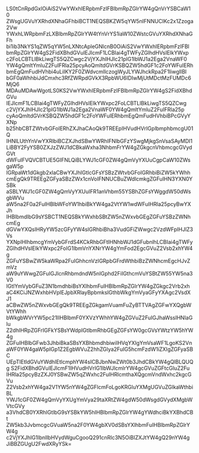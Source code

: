 LS0tCnRpdGxlOiAiS2VwYWxhIERpbmFzIFBlbmRpZGlrYW4gQnVrYSBCaW10
ZWsgUGVuYXRhdXNhaGFhbiBCT1NEQSBKZW5qYW5nIFNNUCIKc2x1Zzoga2Vw
YWxhLWRpbmFzLXBlbmRpZGlrYW4tYnVrYS1iaW10ZWstcGVuYXRhdXNhaGFh
bi1ib3NkYS1qZW5qYW5nLXNtcApleGNlcnB0OiAiS2VwYWxhIERpbmFzIFBl
bmRpZGlrYW4gS2FidXBhdGVuIEJlcmF1LCBIai4gTWFyZGlhdHVsIElkYWxp
c2FoLCBTLlBkLiwgTS5QZCwgc2VjYXJhIHJlc21pIG1lbWJ1a2Ega2VnaWF0
YW4gQmltYmluZ2FuIFRla25pcyAoQmltdGVrKSBQZW5hdGF1c2FoYWFuIERh
bmEgQmFudHVhbi4uLiIKY2F0ZWdvcmllczogWyJLYWJhckRpa2F1IiwgIlBl
bGF0aWhhbiJdCmxhc3RfZWRpdGVkX3RpbWU6IDIwMjUtMDctMzFUMDc6MjQ6
MDAuMDAwWgotLS0KS2VwYWxhIERpbmFzIFBlbmRpZGlrYW4gS2FidXBhdGVu
IEJlcmF1LCBIai4gTWFyZGlhdHVsIElkYWxpc2FoLCBTLlBkLiwgTS5QZCwg
c2VjYXJhIHJlc21pIG1lbWJ1a2Ega2VnaWF0YW4gQmltYmluZ2FuIFRla25p
cyAoQmltdGVrKSBQZW5hdGF1c2FoYWFuIERhbmEgQmFudHVhbiBPcGVyYXNp
b25hbCBTZWtvbGFoIERhZXJhaCAoQk9TREEpIHVudHVrIGplbmphbmcgU01Q
IHNlLUthYnVwYXRlbiBCZXJhdSBwYWRhIFNlbGFzYSwgMjkgSnVsaSAyMDI1
LiBBY2FyYSB0ZXJzZWJ1dCBkaWxha3NhbmFrYW4gZGkgcnVhbmcgcGVydGVt
dWFuIFVQVCBTUE5GIFNLQiBLYWJ1cGF0ZW4gQmVyYXUuCgpCaW10ZWsgaW5p
IGRpaWt1dGkgb2xlaCBwYXJhIGtlcGFsYSBzZWtvbGFoIGRhbiBiZW5kYWhh
cmEgQk9TREEgZGFyaSBzZWx1cnVoIFNNUCBuZWdlcmkgZGFuIHN3YXN0YSBk
aSBLYWJ1cGF0ZW4gQmVyYXUuIFR1anVhbm55YSBhZGFsYWggdW50dWsgbWVu
aW5na2F0a2FuIHBlbWFoYW1hbiBkYW4ga2VtYW1wdWFuIHRla25pcyBwYXJh
IHBlbmdlbG9sYSBCT1NEQSBkYWxhbSBtZW5nZWxvbGEgZGFuYSBzZWNhcmEg
dGVwYXQsIHRyYW5zcGFyYW4sIGRhbiBha3VudGFiZWwgc2VzdWFpIHJlZ3Vs
YXNpIHlhbmcgYmVybGFrdS4KCkRhbGFtIHNhbWJ1dGFubnlhLCBIai4gTWFy
ZGlhdHVsIElkYWxpc2FoIG1lbmVnYXNrYW4gYmFod2EgcGVuZ2Vsb2xhYW4g
ZGFuYSBwZW5kaWRpa2FuIGhhcnVzIGRpbGFrdWthbiBzZWNhcmEgcHJvZmVz
aW9uYWwgZGFuIGJlcnRhbmdndW5nIGphd2FiIGthcmVuYSBtZW55YW5na3V0
IGtlYmVybGFuZ3N1bmdhbiBsYXlhbmFuIHBlbmRpZGlrYW4gZGkgc2Vrb2xh
aC4KCiJNZWxhbHVpIEJpbXRlayBpbmksIGthbWkgYmVyaGFyYXAgc2VsdXJ1
aCBwZW5nZWxvbGEgQk9TREEgZGkgamVuamFuZyBTTVAgZGFwYXQgbWVtYWhh
bWkgbWVrYW5pc21lIHBlbmF0YXVzYWhhYW4gZGVuZ2FuIGJhaWssIHNlaGlu
Z2dhIHRpZGFrIGFkYSBsYWdpIGtlbmRhbGEgZGFsYW0gcGVsYWtzYW5hYW4g
ZGFuIHBlbGFwb3JhbiBkaSBsYXBhbmdhbiwiIHVqYXIgYmVsaWF1LgoKS2Vn
aWF0YW4gaW5pIGp1Z2EgbWVuZ2hhZGlya2FuIG5hcmFzdW1iZXIgZGFyaSBC
UEpTIEtldGVuYWdhIEtlcmphYW4sICBJbnNwZWt0b3JhdCBkYW4gQlBLQUQg
S2FidXBhdGVuIEJlcmF1IHVudHVrIG1lbWJlcmlrYW4gcGVuZGFtcGluZ2Fu
IHRla25pcyBzZXJ0YSBwZW5qZWxhc2FuIHRlcmthaXQgcmVndWxhc2kgcGVu
Z2Vsb2xhYW4ga2V1YW5nYW4gZGFlcmFoLgoKRGluYXMgUGVuZGlkaWthbiBL
YWJ1cGF0ZW4gQmVyYXUgYmVya29taXRtZW4gdW50dWsgdGVydXMgbWVtcGVy
a3VhdCB0YXRhIGtlbG9sYSBkYW5hIHBlbmRpZGlrYW4gYWdhciBkYXBhdCBt
ZW5kb3JvbmcgcGVuaW5na2F0YW4gbXV0dSBsYXlhbmFuIHBlbmRpZGlrYW4g
c2VjYXJhIG1lbnllbHVydWguCgooQ291cnRlc3N5OiBIZXJtYW4gQ29nYW4g
JiBBZGUgU2FwdXRyYSk=
